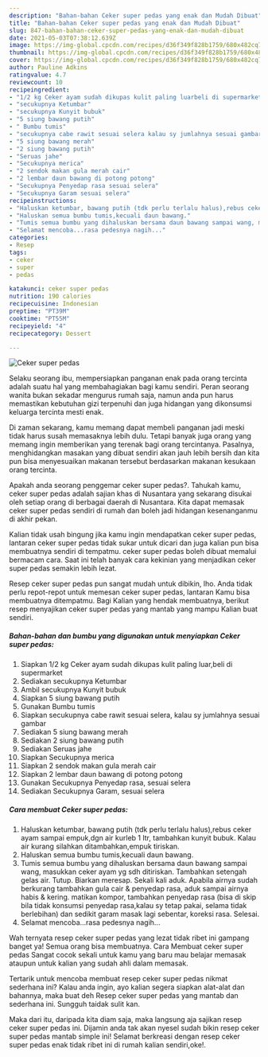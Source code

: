 ```yaml
---
description: "Bahan-bahan Ceker super pedas yang enak dan Mudah Dibuat"
title: "Bahan-bahan Ceker super pedas yang enak dan Mudah Dibuat"
slug: 847-bahan-bahan-ceker-super-pedas-yang-enak-dan-mudah-dibuat
date: 2021-05-03T07:38:12.639Z
image: https://img-global.cpcdn.com/recipes/d36f349f828b1759/680x482cq70/ceker-super-pedas-foto-resep-utama.jpg
thumbnail: https://img-global.cpcdn.com/recipes/d36f349f828b1759/680x482cq70/ceker-super-pedas-foto-resep-utama.jpg
cover: https://img-global.cpcdn.com/recipes/d36f349f828b1759/680x482cq70/ceker-super-pedas-foto-resep-utama.jpg
author: Pauline Adkins
ratingvalue: 4.7
reviewcount: 10
recipeingredient:
- "1/2 kg Ceker ayam sudah dikupas kulit paling luarbeli di supermarket"
- "secukupnya Ketumbar"
- "secukupnya Kunyit bubuk"
- "5 siung bawang putih"
- " Bumbu tumis"
- "secukupnya cabe rawit sesuai selera kalau sy jumlahnya sesuai gambar"
- "5 siung bawang merah"
- "2 siung bawang putih"
- "Seruas jahe"
- "Secukupnya merica"
- "2 sendok makan gula merah cair"
- "2 lembar daun bawang di potong potong"
- "Secukupnya Penyedap rasa sesuai selera"
- "Secukupnya Garam sesuai selera"
recipeinstructions:
- "Haluskan ketumbar, bawang putih (tdk perlu terlalu halus),rebus ceker ayam sampai empuk,dgn air kurleb 1 ltr, tambahkan kunyit bubuk. Kalau air kurang silahkan ditambahkan,empuk tiriskan."
- "Haluskan semua bumbu tumis,kecuali daun bawang."
- "Tumis semua bumbu yang dihaluskan bersama daun bawang sampai wang, masukkan ceker ayam yg sdh ditiriskan. Tambahkan setengah gelas air. Tutup. Biarkan meresap. Sekali kali aduk. Apabila airnya sudah berkurang tambahkan gula cair &amp; penyedap rasa, aduk sampai airnya habis &amp; kering. matikan kompor, tambahkan penyedap rasa (bisa di skip bila tidak konsumsi penyedap rasa,kalau sy tetap pakai, selama tidak berlebihan) dan sedikit garam masak lagi sebentar, koreksi rasa. Selesai."
- "Selamat mencoba...rasa pedesnya nagih..."
categories:
- Resep
tags:
- ceker
- super
- pedas

katakunci: ceker super pedas 
nutrition: 190 calories
recipecuisine: Indonesian
preptime: "PT39M"
cooktime: "PT55M"
recipeyield: "4"
recipecategory: Dessert

---
```



![Ceker super pedas](https://img-global.cpcdn.com/recipes/d36f349f828b1759/680x482cq70/ceker-super-pedas-foto-resep-utama.jpg)

Selaku seorang ibu, mempersiapkan panganan enak pada orang tercinta adalah suatu hal yang membahagiakan bagi kamu sendiri. Peran seorang  wanita bukan sekadar mengurus rumah saja, namun anda pun harus memastikan kebutuhan gizi terpenuhi dan juga hidangan yang dikonsumsi keluarga tercinta mesti enak.

Di zaman  sekarang, kamu memang dapat membeli panganan jadi meski tidak harus susah memasaknya lebih dulu. Tetapi banyak juga orang yang memang ingin memberikan yang terenak bagi orang tercintanya. Pasalnya, menghidangkan masakan yang dibuat sendiri akan jauh lebih bersih dan kita pun bisa menyesuaikan makanan tersebut berdasarkan makanan kesukaan orang tercinta. 



Apakah anda seorang penggemar ceker super pedas?. Tahukah kamu, ceker super pedas adalah sajian khas di Nusantara yang sekarang disukai oleh setiap orang di berbagai daerah di Nusantara. Kita dapat memasak ceker super pedas sendiri di rumah dan boleh jadi hidangan kesenanganmu di akhir pekan.

Kalian tidak usah bingung jika kamu ingin mendapatkan ceker super pedas, lantaran ceker super pedas tidak sukar untuk dicari dan juga kalian pun bisa membuatnya sendiri di tempatmu. ceker super pedas boleh dibuat memalui bermacam cara. Saat ini telah banyak cara kekinian yang menjadikan ceker super pedas semakin lebih lezat.

Resep ceker super pedas pun sangat mudah untuk dibikin, lho. Anda tidak perlu repot-repot untuk memesan ceker super pedas, lantaran Kamu bisa membuatnya ditempatmu. Bagi Kalian yang hendak membuatnya, berikut resep menyajikan ceker super pedas yang mantab yang mampu Kalian buat sendiri.

<!--inarticleads1-->

##### Bahan-bahan dan bumbu yang digunakan untuk menyiapkan Ceker super pedas:

1. Siapkan 1/2 kg Ceker ayam sudah dikupas kulit paling luar,beli di supermarket
1. Sediakan secukupnya Ketumbar
1. Ambil secukupnya Kunyit bubuk
1. Siapkan 5 siung bawang putih
1. Gunakan  Bumbu tumis
1. Siapkan secukupnya cabe rawit sesuai selera, kalau sy jumlahnya sesuai gambar
1. Sediakan 5 siung bawang merah
1. Sediakan 2 siung bawang putih
1. Sediakan Seruas jahe
1. Siapkan Secukupnya merica
1. Siapkan 2 sendok makan gula merah cair
1. Siapkan 2 lembar daun bawang di potong potong
1. Gunakan Secukupnya Penyedap rasa, sesuai selera
1. Sediakan Secukupnya Garam, sesuai selera




<!--inarticleads2-->

##### Cara membuat Ceker super pedas:

1. Haluskan ketumbar, bawang putih (tdk perlu terlalu halus),rebus ceker ayam sampai empuk,dgn air kurleb 1 ltr, tambahkan kunyit bubuk. Kalau air kurang silahkan ditambahkan,empuk tiriskan.
1. Haluskan semua bumbu tumis,kecuali daun bawang.
1. Tumis semua bumbu yang dihaluskan bersama daun bawang sampai wang, masukkan ceker ayam yg sdh ditiriskan. Tambahkan setengah gelas air. Tutup. Biarkan meresap. Sekali kali aduk. Apabila airnya sudah berkurang tambahkan gula cair &amp; penyedap rasa, aduk sampai airnya habis &amp; kering. matikan kompor, tambahkan penyedap rasa (bisa di skip bila tidak konsumsi penyedap rasa,kalau sy tetap pakai, selama tidak berlebihan) dan sedikit garam masak lagi sebentar, koreksi rasa. Selesai.
1. Selamat mencoba...rasa pedesnya nagih...




Wah ternyata resep ceker super pedas yang lezat tidak ribet ini gampang banget ya! Semua orang bisa membuatnya. Cara Membuat ceker super pedas Sangat cocok sekali untuk kamu yang baru mau belajar memasak ataupun untuk kalian yang sudah ahli dalam memasak.

Tertarik untuk mencoba membuat resep ceker super pedas nikmat sederhana ini? Kalau anda ingin, ayo kalian segera siapkan alat-alat dan bahannya, maka buat deh Resep ceker super pedas yang mantab dan sederhana ini. Sungguh taidak sulit kan. 

Maka dari itu, daripada kita diam saja, maka langsung aja sajikan resep ceker super pedas ini. Dijamin anda tak akan nyesel sudah bikin resep ceker super pedas mantab simple ini! Selamat berkreasi dengan resep ceker super pedas enak tidak ribet ini di rumah kalian sendiri,oke!.

